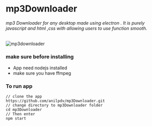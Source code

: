 # mp3Downloader
###### mp3 Downloader for any desktop made using electron . It is purely javascript and html ,css with allowing users to use function smooth.
![mp3downloader](https://user-images.githubusercontent.com/32708402/52391765-0312d300-2ac5-11e9-84e1-90b02e2c5ddb.png)

### make sure before installing
* App need nodejs installed
* make sure you have ffmpeg

### To run app
```git
// clone the app
https://github.com/anilpdv/mp3Downloader.git
// change directory to mp3Downloader folder
cd mp3Downloader
// Then enter
npm start
```
